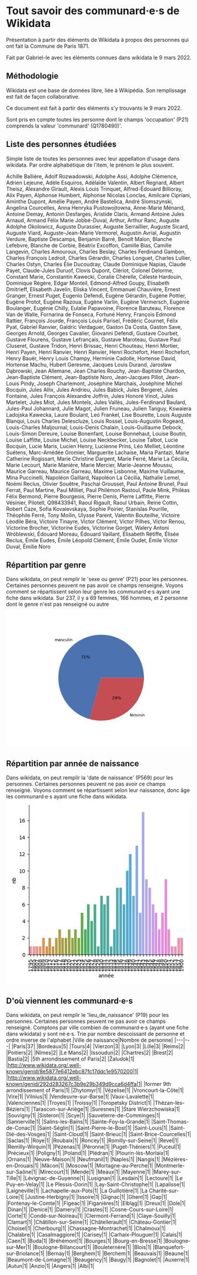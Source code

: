 # Tout savoir des communard·e·s de Wikidata
Présentation à partir des éléments de Wikidata à propos des personnes qui ont fait la Commune de Paris 1871. 

Fait par Gabriel-le avec les éléments connues dans wikidata le 9 mars 2022.
## Méthodologie 

Wikidata est une base de données libre, liée à Wikipédia. Son remplissage est fait de façon collaborative. 

Ce document est fait à partir des éléments s'y trouvants le 9 mars 2022. 

Sont pris en compte toutes les personne dont le champs 'occupation' (P21) comprends la valeur 'communard' (Q1780490)'.
## Liste des personnes étudiées
Simple liste de toutes les personnes avec leur appellation d'usage dans wikidata. Par ordre alphabétique de l'item, le prénom le plus souvent.

Achille Ballière, Adolf Rozwadowski, Adolphe Assi, Adolphe Clémence, Adrien Lejeune, Adèle Esquiros, Adélaïde Valentin, Albert Regnard, Albert Theisz, Alexandre Girault, Alexis Louis Trinquet, Alfred-Édouard Billioray, Alix Payen, Alphonse Humbert, Alphonse Nicolas Lonclas, Amilcare Cipriani, Aminthe Dupont, Amélie Payen, André Bastelica, André Slomszynski, Angelina Courcelles, Anna Henryka Pustowojtowna, Anne-Marie Ménand, Antoine Demay, Antonin Desfarges, Aristide Claris, Armand Antoine Jules Arnaud, Armand Félix Marie Jobbé-Duval, Arthur, Arthur Ranc, Auguste Adolphe Okolowicz, Auguste Durassier, Auguste Serraillier, Auguste Sicard, Auguste Viard, Auguste-Jean-Marie Vermorel, Augustin Avrial, Augustin Verdure, Baptiste Descamps, Benjamin Barré, Benoît Malon, Blanche Lefebvre, Blanche de Corbie, Béatrix Excoffon, Camille Bias, Camille Langevin, Charles Amouroux, Charles Beslay, Charles Ferdinand Gambon, Charles François Ledroit, Charles Gérardin, Charles Longuet, Charles Lullier, Charles Ostyn, Charles Élie Ducoudray, Claude Dominique Napias, Claude Payet, Claude-Jules Duruof, Clovis Dupont, Clériot, Colonel Delorme, Constant Marie, Constantin Kawecki, Coralie Chérelle, Céleste Hardouin, Dominique Régère, Edgar Monteil, Edmond-Alfred Goupy, Elisabeth Dmitrieff, Elisabeth Javelin, Eliska Vincent, Emmanuel Chauvière, Ernest Granger, Ernest Puget, Eugenio Defendi, Eugène Gérardin, Eugène Pottier, Eugène Protot, Eugène Razoua, Eugène Varlin, Eugène Vermersch, Eugénie Boulanger, Eugénie Chilly, Eulalie Papavoine, Florence Baruteau, Florence Van de Walle, Fornarina de Fonseca, Fortuné Henry, François Edmond Rattier, François Jourde, François Louis Parisel, Frédéric Cournet, Félix Pyat, Gabriel Ranvier, Galdric Verdaguer, Gaston Da Costa, Gaston Save, Georges Arnold, Georges Cavalier, Giovanni Defendi, Gustave Courbet, Gustave Flourens, Gustave Lefrançais, Gustave Maroteau, Gustave Paul Cluseret, Gustave Tridon, Henri Brissac, Henri Chouteau, Henri Mortier, Henri Payen, Henri Ranvier, Henri Ranvier, Henri Rochefort, Henri Rochefort, Henry Bauër, Henry Louis Champy, Herminie Cadolle, Hortense David, Hortense Machu, Hubert Geresme, Jacques Louis Durand, Jarosław Dąbrowski, Jean Allemane, Jean Charles Rouchy, Jean-Baptiste Chardon, Jean-Baptiste Clément, Jean-Baptiste Noro, Jean-Jacques Pillot, Jean-Louis Pindy, Joseph Charlemont, Joséphine Marchais, Joséphine Michel Bocquin, Jules Allix, Jules Andrieu, Jules Babick, Jules Bergeret, Jules Fontaine, Jules François Alexandre Joffrin, Jules Honoré Vinot, Jules Martelet, Jules Miot, Jules Montels, Jules Vallès, Jules-Ferdinand Baulard, Jules-Paul Johannard, Julie Magot, Julien Fruneau, Julien Tanguy, Kswaiera Ladojska Kawecka, Laure Boulant, Leó Frankel, Lise Bourette, Louis Auguste Blanqui, Louis Charles Delescluze, Louis Rossel, Louis-Augustin Rogeard, Louis-Charles Maljournal, Louis-Denis Chalain, Louis-Guillaume Debock, Louis-Simon Dereure, Louise Bonenfant, Louise Bonnehaut, Louise Boutin, Louise Laffitte, Louise Michel, Louise Neckbecker, Louise Talbot, Lucie Bocquin, Lucie Maris, Lucien Henry, Lucienne Prins, Léo Melliet, Léontine Suétens, Marc-Amédée Gromier, Marguerite Lachaise, Maria Pantazi, Marie Catherine Rogissart, Marie Christine Dargent, Marie Ferré, Marie La Cécilia, Marie Lecourt, Marie Manière, Marie Mercier, Marie-Jeanne Moussu, Maurice Garreau, Maurice Garreau, Maxime Lisbonne, Maxime Vuillaume, Mina Puccinelli, Napoléon Gaillard, Napoléon La Cécilia, Nathalie Lemel, Noémi Reclus, Olivier Souêtre, Paschal Grousset, Paul Antoine Brunel, Paul Ferrat, Paul Martine, Paul Milliet, Paul Philémon Rastoul, Paule Mink, Philéas Félix Bermond, Pierre Bourgeois, Pierre Denis, Pierre Laffitte, Pierre Vésinier, Pilotell, Q98433941, Raoul Rigault, Raoul Urbain, Reine Cottin, Robert Caze, Sofia Kovalevskaya, Sophie Poirier, Stanislas Pourille, Théophile Ferré, Tony Moilin, Ulysse Parent, Valentin Bouteilhe, Victoire Léodile Béra, Victoire Tinayre, Victor Clément, Victor Pilhes, Victor Renou, Victorine Brocher, Victorine Eudes, Victorine Gorget, Walery Antoni Wróblewski, Édouard Moreau, Édouard Vaillant, Élisabeth Rétiffe, Élisée Reclus, Émile Eudes, Émile Léopold Clément, Émile Oudet, Émile Victor Duval, Émilie Noro
## Répartition par genre
Dans wikidata, on peut remplir le 'sexe ou genre' (P21) pour les personnes. Certaines personnes peuvent ne pas avoir ce champs renseigné.
                    Voyons comment se répartissent selon leur genre les communard·e·s ayant une fiche dans wikidata.
Sur 237, il y a 69 femmes, 166 hommes, et 2 personne dont le genre n'est pas renseigné ou autre
![camembert par genre](camembert_genre.png)
## Répartition par année de naissance
Dans wikidata, on peut remplir la 'date de naissance' (P569) pour les personnes. Certaines personnes peuvent ne pas avoir ce champs renseigné.
                    Voyons comment se répartissent selon leur naissance, donc âge les communard·e·s ayant une fiche dans wikidata.
![barres par années de naissance](barre_annee_naissance.png)
## D'où viennent les communard·e·s
Dans wikidata, on peut remplir le 'lieu_de_naissance' (P19) pour les personnes. Certaines personnes peuvent ne pas avoir ce champs renseigné.
                    Comptons par ville combien de communard·e·s (ayant une fiche dans wikidata) y sont né·e·s. 
 Trie par nombre descoissant de personne et ordre inverse de l'alphabet
|Ville de naissance|Nombre de personne| 
 |---|---| 
|Paris|37| 
|Bordeaux|5| 
|Tours|4| 
|Vierzon|3| 
|Lyon|3| 
|Lille|3| 
|Reims|2| 
|Poitiers|2| 
|Nîmes|2| 
|Le Mans|2| 
|Issoudun|2| 
|Chartres|2| 
|Brest|2| 
|Bastia|2| 
|5th arrondissement of Paris|2| 
|Žaludok|1| 
|http://www.wikidata.org/.well-known/genid/8e5877e6412ebc87fc17ddc1e9570200|1| 
|http://www.wikidata.org/.well-known/genid/292d283267c3b9e29b349d9cca6d4ffa|1| 
|former 9th arrondissement of Paris|1| 
|Zhytomyr|1| 
|Vézelise|1| 
|Vroncourt-la-Côte|1| 
|Vire|1| 
|Vilnius|1| 
|Vendeuvre-sur-Barse|1| 
|Vaux-Lavalette|1| 
|Valenciennes|1| 
|Troyes|1| 
|Troissy|1| 
|Toropetsky District|1| 
|Thézan-lès-Béziers|1| 
|Tarascon-sur-Ariège|1| 
|Suresnes|1| 
|Stare Wierzchowiska|1| 
|Souvigny|1| 
|Sisteron|1| 
|Scye|1| 
|Sauveterre-de-Comminges|1| 
|Sannerville|1| 
|Salins-les-Bains|1| 
|Sainte-Foy-la-Grande|1| 
|Saint-Thomas-de-Conac|1| 
|Saint-Séglin|1| 
|Saint-Pierre-le-Bost|1| 
|Saint-Louis|1| 
|Saint-Dié-des-Vosges|1| 
|Saint-Cloud|1| 
|Saint-Brieuc|1| 
|Saint-Brice-Courcelles|1| 
|Saclas|1| 
|Roye|1| 
|Roubaix|1| 
|Roncey|1| 
|Romilly-sur-Seine|1| 
|Revel|1| 
|Remilly-Wirquin|1| 
|Pézenas|1| 
|Péronne|1| 
|Puget-Théniers|1| 
|Puceul|1| 
|Précieux|1| 
|Poligny|1| 
|Poland|1| 
|Plédran|1| 
|Plourin-lès-Morlaix|1| 
|Ornans|1| 
|Neuve-Maison|1| 
|Neufmanil|1| 
|Naples|1| 
|Nangis|1| 
|Mézières-en-Drouais|1| 
|Mâcon|1| 
|Moscow|1| 
|Mortagne-au-Perche|1| 
|Montmerle-sur-Saône|1| 
|Mirecourt|1| 
|Mende|1| 
|Meaux|1| 
|Mayenne|1| 
|Marey-sur-Tille|1| 
|Lévignac-de-Guyenne|1| 
|Lusignan|1| 
|Lesdain|1| 
|Lectoure|1| 
|Le Puy-en-Velay|1| 
|Le Plessis-Dorin|1| 
|Lay-Saint-Christophe|1| 
|Lapalisse|1| 
|Laigneville|1| 
|Lachapelle-aux-Pots|1| 
|La Guillotière|1| 
|La Charité-sur-Loire|1| 
|Justine-Herbigny|1| 
|Issoire|1| 
|Gignac|1| 
|Ghent|1| 
|Gap|1| 
|Fontenay-le-Comte|1| 
|Figeac|1| 
|Figanières|1| 
|Elbląg|1| 
|Dreux|1| 
|Dole|1| 
|Dinan|1| 
|Denicé|1| 
|Damery|1| 
|Crastes|1| 
|Cosne-Cours-sur-Loire|1| 
|Corte|1| 
|Condé-sur-Noireau|1| 
|Clermont-Ferrand|1| 
|Claye-Souilly|1| 
|Clamart|1| 
|Châtillon-sur-Seine|1| 
|Châtellerault|1| 
|Château-Gontier|1| 
|Choisel|1| 
|Cherbourg|1| 
|Chassagne-Montrachet|1| 
|Chalmoux|1| 
|Chalabre|1| 
|Casalmaggiore|1| 
|Carisey|1| 
|Carhaix-Plouguer|1| 
|Calais|1| 
|Caen|1| 
|Buda|1| 
|Bréhémont|1| 
|Bourges|1| 
|Bourg-en-Bresse|1| 
|Boulogne-sur-Mer|1| 
|Boulogne-Billancourt|1| 
|Bouleternère|1| 
|Blois|1| 
|Blanquefort-sur-Briolance|1| 
|Bernay|1| 
|Berghem|1| 
|Berchem|1| 
|Beauvais|1| 
|Beaune|1| 
|Beaumont-de-Lomagne|1| 
|Beaugency|1| 
|Baugy|1| 
|Bagnolet|1| 
|Auxerre|1| 
|Autun|1| 
|Anzio|1| 
|Angers|1| 
|Albi|1| 


